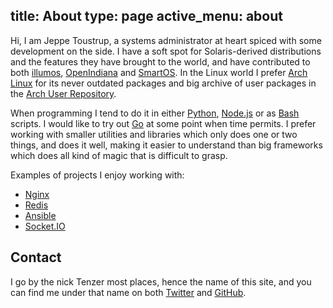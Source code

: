 title: About
type: page
active_menu: about
---
Hi, I am Jeppe Toustrup, a systems administrator at heart spiced with some development on the side. I have a soft spot for Solaris-derived distributions and the features they have brought to the world, and have contributed to both [illumos](http://illumos.org/), [OpenIndiana](http://openindiana.org/) and [SmartOS](http://smartos.org/). In the Linux world I prefer [Arch Linux](https://www.archlinux.org/) for its never outdated packages and big archive of user packages in the [Arch User Repository](https://aur.archlinux.org/).

When programming I tend to do it in either [Python](https://www.python.org/), [Node.js](http://nodejs.org/) or as [Bash](https://www.gnu.org/software/bash/) scripts. I would like to try out [Go](http://golang.org/) at some point when time permits. I prefer working with smaller utilities and libraries which only does one or two things, and does it well, making it easier to understand than big frameworks which does all kind of magic that is difficult to grasp.

Examples of projects I enjoy working with:

* [Nginx](http://nginx.org/)
* [Redis](http://redis.io/)
* [Ansible](http://www.ansible.com/)
* [Socket.IO](http://socket.io/)


Contact
-------

I go by the nick Tenzer most places, hence the name of this site, and you can find me under that name on both [Twitter](https://twitter.com/Tenzer) and [GitHub](https://github.com/Tenzer).
